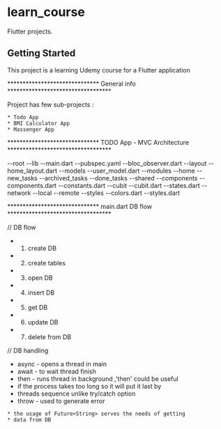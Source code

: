 # learn_course

Flutter projects.

## Getting Started

This project is a learning Udemy course for a Flutter application



****************************** General info **********************************

Project has few sub-projects :

    * Todo App
    * BMI Calculator App
    * Massenger App


****************************** TODO App - MVC Architecture **********************************

--root
    --lib
        --main.dart
        --pubspec.yaml
        --bloc_observer.dart
        --layout
            --home_layout.dart
        --models
            --user_model.dart
        --modules
            --home
            --new_tasks
            --archived_tasks
            --done_tasks
            --shared
                --components
                    --components.dart
                    --constants.dart
                --cubit
                    --cubit.dart
                    --states.dart
                --network
                    --local
                    --remote
                --styles
                    --colors.dart
                    --styles.dart


****************************** main.dart DB flow **********************************

// DB flow

  * 1. create DB
  * 2. create tables
  * 3. open DB
  * 4. insert DB
  * 5. get DB
  * 6. update DB
  * 7. delete from DB


// DB handling

   * async - opens a thread in main
   * await - to wait thread finish
   * then - runs thread in background ,'then' could be useful
   * if the process takes too long so it will put it last by
   * threads sequence unlike try/catch option
   * throw - used to generate error

    * the usage of Future<String> serves the needs of getting
    * data from DB 

